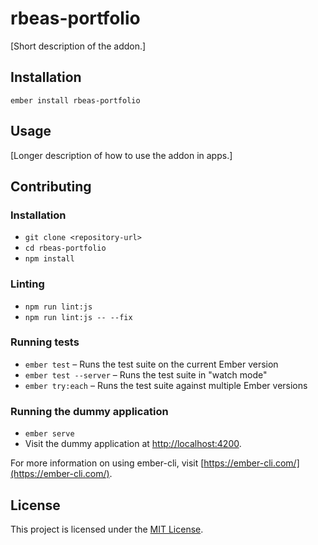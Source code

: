 rbeas-portfolio
==============================================================================

[Short description of the addon.]

Installation
------------------------------------------------------------------------------

```
ember install rbeas-portfolio
```


Usage
------------------------------------------------------------------------------

[Longer description of how to use the addon in apps.]


Contributing
------------------------------------------------------------------------------

### Installation

* `git clone <repository-url>`
* `cd rbeas-portfolio`
* `npm install`

### Linting

* `npm run lint:js`
* `npm run lint:js -- --fix`

### Running tests

* `ember test` – Runs the test suite on the current Ember version
* `ember test --server` – Runs the test suite in "watch mode"
* `ember try:each` – Runs the test suite against multiple Ember versions

### Running the dummy application

* `ember serve`
* Visit the dummy application at [http://localhost:4200](http://localhost:4200).

For more information on using ember-cli, visit [https://ember-cli.com/](https://ember-cli.com/).

License
------------------------------------------------------------------------------

This project is licensed under the [MIT License](LICENSE.md).
